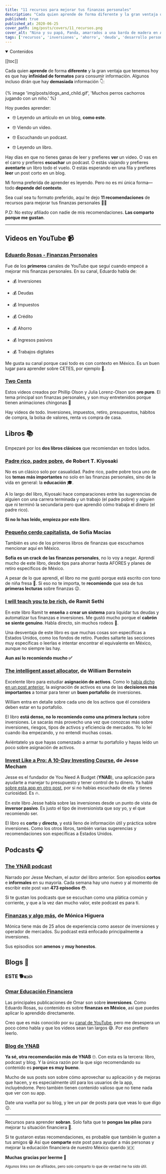 ```yaml
---
title: "11 recursos para mejorar tus finanzas personales"
description: "Cada quien aprende de forma diferente y la gran ventaja que tenemos hoy es que hay infinidad de formatos para consumir información."
published: true
published_at: 2020-06-25
cover_path: img/posts/covers/11_recursos.png
cover_alt: "Nina y su papá, Panda, amarrados a una barda de madera en Altata, una playa de Sinaloa."
tags: ['recursos', 'inversiones', 'ahorro', 'deuda', 'desarrollo personal']
---
```


<details open>
  <summary>
    Contenidos
  </summary>

  [[toc]]

</details>

Cada quien **aprende** de forma **diferente** y la gran ventaja que tenemos hoy es que hay **infinidad de formatos** para consumir información. Algunos incluso dirán que hay **demasiada** información 👇:

{% image 'img/posts/dogs_and_child.gif', 'Muchos perros cachorros jugando con un niño.' %}

Hoy puedes aprender:

- 🤓 Leyendo un artículo en un blog, **como este**.

- 🤓 Viendo un video.

- 🤓 Escuchando un podcast.

- 🤓 Leyendo un libro.

Hay días en que no tienes ganas de leer y prefieres **ver** un video. O vas en el carro y prefieres **escuchar** un podcast. O estás viajando y prefieres **aventarte** un libro todo el vuelo. O estás esperando en una fila y prefieres **leer** un post corto en un blog.

Mi forma preferida de aprender es leyendo. Pero no es mi única forma—todo **depende del contexto**.

Sea cual sea tu formato preferido, aquí te dejo **11 recomendaciones** de recursos para mejorar tus finanzas personales 💪🏼

P.D: No estoy afiliado con nadie de mis recomendaciones. **Las comparto porque me gustan**.

***

## Videos en YouTube 📹

### [Eduardo Rosas - Finanzas Personales](https://www.youtube.com/channel/UCBxr1muciHdRtlygUhruARw/featured)

Fue de los **primeros** canales de YouTube que seguí cuando empecé a mejorar mis finanzas personales. En su canal, Eduardo habla de:

- 💰 Inversiones

- 💰 Deudas

- 💰 Impuestos

- 💰 Crédito

- 💰 Ahorro

- 💰 Ingresos pasivos

- 💰 Trabajos digitales

Me gusta su canal porque casi todo es con contexto en México. Es un buen lugar para aprender sobre CETES, por ejemplo 🏦.

### [Two Cents](https://www.youtube.com/channel/UCL8w_A8p8P1HWI3k6PR5Z6w)

Estos videos creados por Phillip Olson y Julia Lorenz-Olson son **oro puro**. El tema principal son finanzas personales, y son muy entretenidos porque tienen animaciones chingonas 👻

Hay videos de todo. Inversiones, impuestos, retiro, presupuestos, hábitos de compra, la bolsa de valores, renta vs compra de casa.

## Libros 📚

Empezaré por los **dos libros clásicos** que recomiendan en todos lados.

### [Padre rico, padre pobre](https://amzn.to/2RjIJ6a), de Robert T. Kiyosaki

No es un clásico solo por casualidad. Padre rico, padre pobre toca uno de los **temas más importantes** no solo en las finanzas personales, sino de la vida en general: la **educación** 🎓.

A lo largo del libro, Kiyosaki hace comparaciones entre las sugerencias de alguien con una carrera terminada y un trabajo (el padre pobre) y alguien que ni terminó la secundaria pero que aprendió cómo trabaja el dinero (el padre rico).

**Si no lo has leído, empieza por este libro**.

### [Pequeño cerdo capitalista](https://amzn.to/33jxNuO), de Sofía Macias

También es uno de los primeros libros de finanzas que escuchamos mencionar aquí en México.

**Sofía es un crack de las finanzas personales**, no lo voy a negar. Aprendí mucho de este libro, desde tips para ahorrar hasta AFORES y planes de retiro específicos de México.

A pesar de lo que aprendí, el libro no me gustó porque está escrito con tono de niña fresa 🍓. Si eso no te importa, te **recomiendo** que sea de tus **primeras lecturas** sobre finanzas 😉.

### [I will teach you to be rich](https://amzn.to/3bNdoSJ), de Ramit Sethi

En este libro Ramit te **enseña** a **crear un sistema** para liquidar tus deudas y automatizar tus finanzas e inversiones. Me gustó mucho porque el **cabrón se siente genuino**. Habla directo, sin muchos rodeos 🤠.

Una desventaja de este libro es que muchas cosas son específicas a Estados Unidos, como los fondos de retiro. Puedes saltarte las secciones muy específicas o leerlas e intentar encontrar el equivalente en México, aunque no siempre las hay.

**Aun así lo recomiendo mucho ✅**

### [The intelligent asset allocator](https://amzn.to/2DQ5gEk), de William Bernstein

Excelente libro para estudiar **asignación de activos**. Como lo [había dicho en un post anterior](/posts/tu-portafolio-de-inversiones-desde-cero/), la asignación de activos es una de las **decisiones más importantes** a tomar para tener un **buen portafolio** de inversiones.

William entra en detalle sobre cada uno de los activos que él considera deben estar en tu portafolio.

El libro **está denso, no lo recomiendo como una primera lectura** sobre inversiones. Le sacarás más provecho una vez que conozcas más sobre inversiones, riesgos, tipos de activos  y eficiencia de mercados. Yo lo leí cuando iba empezando, y no entendí muchas cosas.

Aviéntatelo ya que hayas comenzado a armar tu portafolio y hayas leído un poco sobre asignación de activos.

### [Invest Like a Pro: A 10-Day Investing Course](https://www.amazon.com.mx/Invest-Like-Pro-Investing-English-ebook/dp/B00O4G1BBI/ref=sr_1_1?__mk_es_MX=%C3%85M%C3%85%C5%BD%C3%95%C3%91&dchild=1&keywords=Invest%20Like%20a%20Pro%3A%20A%2010-Day%20Investing%20Course&qid=1593103959&sr=8-1), de Jesse Mecham

Jesse es el fundador de You Need A Budget (**YNAB**), una aplicación para ayudarte a manejar tu presupuesto y tener control de tu dinero. Ya hablé [sobre esta app en otro post](/posts/conoce-ynab-y-crea-tu-presupuesto/), por si no habías escuchado de ella y tienes curiosidad. Es 🔥.

En este libro Jesse habla sobre las inversiones desde un punto de vista de **inversor pasivo**. Es justo el tipo de inversionista que soy yo, y el que recomiendo ser.

El libro es **corto** y **directo**, y está lleno de información útil y práctica sobre inversiones. Como los otros libros, también varias sugerencias y recomendaciones son específicas a Estados Unidos.

## Podcasts 🎧

### [The YNAB podcast](https://www.youneedabudget.com/podcasts/)

Narrado por Jesse Mecham, el autor del libro anterior. Son episodios **cortos** e **informales** en su mayoría. Cada semana hay uno nuevo y al momento de escribir este post van **473 episodios** 😳.

Si te gustan los podcasts que se escuchan como una plática común y corriente, y que a la vez dan mucho valor, este podcast es para ti.

### [Finanzas y algo más](https://open.spotify.com/show/6Rx67LBIbkEOCsfFH67u5S?si=kVpUR-RGRKihjCpZugwgcA), de Mónica Higuera

Mónica tiene más de 25 años de experiencia como asesor de inversiones y operador de mercados. Su podcast está enfocado principalmente a inversiones.

Sus episodios son **amenos** y **muy honestos**.

## Blogs 📝

### ESTE 🐕💵💥

### [Omar Educación Financiera](https://omareducacionfinanciera.com/blog/)

Las principales publicaciones de Omar son sobre **inversiones**. Como Eduardo Rosas, su contenido es sobre **finanzas en México**, así que puedes aplicar lo aprendido directamente.

Creo que es más conocido por su [canal de YouTube](https://www.youtube.com/channel/UCdNnEDbRWhanA1O8zhCn3ZA), pero me desespera un poco cómo habla y que los videos sean tan largos 😅. Por eso prefiero leerlo.

### [Blog de YNAB](https://www.youneedabudget.com/blog/)

**Ya sé, otra recomendación más de YNAB** 🙄. Con esta es la tercera: libro, podcast y blog. Y la única razón por la que sigo recomendando su contenido es **porque es muy bueno**.

Mucho de sus posts son sobre cómo aprovechar su aplicación y de mejoras que hacen, y es especialmente útil para los usuarios de la app, incluyéndome. Pero también tienen contenido valioso que no tiene nada que ver con su app.

Date una vuelta por su blog, y lee un par de posts para que veas lo que digo 😉.

***

Recursos para aprender **sobran**. Solo falta que te **pongas las pilas** para mejorar tu situación financiera 🔋.

Si te gustaron estas recomendaciones, es probable que también le gusten a tus amigos 😁 Así que **comparte** este post para ayudar a más personas y mejorar la educación financiera de nuestro México querido 🇲🇽

**Muchas gracias por leerme 💙**

<small class="opacity-50">Algunos links son de afiliados, pero solo comparto lo que de verdad me ha sido útil.</small>
